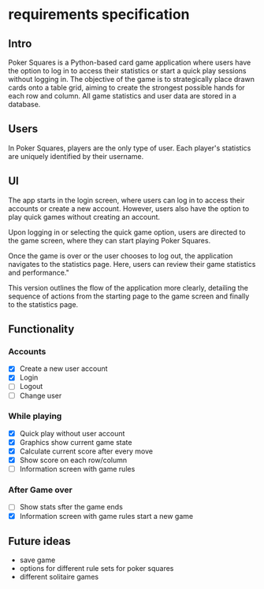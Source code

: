 # requirements specification

## Intro

Poker Squares is a Python-based card game application where users have the option to log in to access their statistics or start a quick play sessions without logging in. The objective of the game is to strategically place drawn cards onto a table grid, aiming to create the strongest possible hands for each row and column. All game statistics and user data are stored in a database.

## Users

In Poker Squares, players are the only type of user. Each player's statistics are uniquely identified by their username.

## UI 

The app starts in the login screen, where users can log in to access their accounts or create a new account. However, users also have the option to play quick games without creating an account.

Upon logging in or selecting the quick game option, users are directed to the game screen, where they can start playing Poker Squares.

Once the game is over or the user chooses to log out, the application navigates to the statistics page. Here, users can review their game statistics and performance."

This version outlines the flow of the application more clearly, detailing the sequence of actions from the starting page to the game screen and finally to the statistics page.

## Functionality

### Accounts

- [x] Create a new user account
- [x] Login
- [ ] Logout
- [ ] Change user

### While playing
 
- [x] Quick play without user account
- [x] Graphics show current game state
- [x] Calculate current score after every move
- [x] Show score on each row/column
- [ ] Information screen with game rules

### After Game over

- [ ] Show stats sfter the game ends
- [x] Information screen with game rules start a new game

## Future ideas
* save game
* options for different rule sets for poker squares
* different solitaire games 

